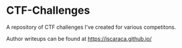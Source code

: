# CTF-Challenges
A repository of CTF challenges I've created for various competitons.

Author writeups can be found at https://iscaraca.github.io/
